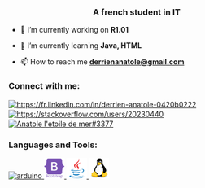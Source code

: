 <h3 align="center">A french student in IT</h3>

- 🔭 I’m currently working on **R1.01**

- 🌱 I’m currently learning **Java, HTML**

- 📫 How to reach me **derrienanatole@gmail.com**

<h3 align="left">Connect with me:</h3>
<p align="left">
<a href="https://linkedin.com/in/https://fr.linkedin.com/in/derrien-anatole-0420b0222" target="blank"><img align="center" src="https://raw.githubusercontent.com/rahuldkjain/github-profile-readme-generator/master/src/images/icons/Social/linked-in-alt.svg" alt="https://fr.linkedin.com/in/derrien-anatole-0420b0222" height="30" width="40" /></a>
<a href="https://stackoverflow.com/users/https://stackoverflow.com/users/20230440" target="blank"><img align="center" src="https://raw.githubusercontent.com/rahuldkjain/github-profile-readme-generator/master/src/images/icons/Social/stack-overflow.svg" alt="https://stackoverflow.com/users/20230440" height="30" width="40" /></a>
<a href="https://discord.gg/Anatole l'etoile de mer#3377" target="blank"><img align="center" src="https://raw.githubusercontent.com/rahuldkjain/github-profile-readme-generator/master/src/images/icons/Social/discord.svg" alt="Anatole l'etoile de mer#3377" height="30" width="40" /></a>
</p>

<h3 align="left">Languages and Tools:</h3>
<p align="left"> <a href="https://www.arduino.cc/" target="_blank" rel="noreferrer"> <img src="https://cdn.worldvectorlogo.com/logos/arduino-1.svg" alt="arduino" width="40" height="40"/> </a> <a href="https://getbootstrap.com" target="_blank" rel="noreferrer"> <img src="https://raw.githubusercontent.com/devicons/devicon/master/icons/bootstrap/bootstrap-plain-wordmark.svg" alt="bootstrap" width="40" height="40"/> </a> <a href="https://www.java.com" target="_blank" rel="noreferrer"> <img src="https://raw.githubusercontent.com/devicons/devicon/master/icons/java/java-original.svg" alt="java" width="40" height="40"/> </a> <a href="https://www.linux.org/" target="_blank" rel="noreferrer"> <img src="https://raw.githubusercontent.com/devicons/devicon/master/icons/linux/linux-original.svg" alt="linux" width="40" height="40"/> </a> </p>
